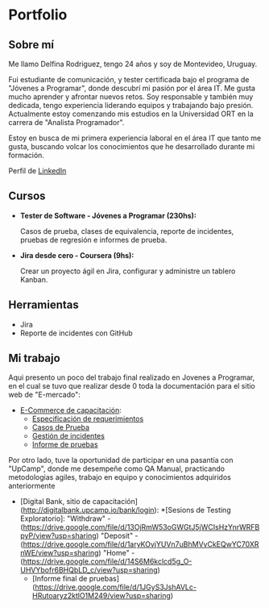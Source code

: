 # Portfolio

## Sobre mí

Me llamo Delfina Rodriguez, tengo 24 años y soy de Montevideo, Uruguay.

Fui estudiante de comunicación, y tester certificada bajo el programa de "Jóvenes a Programar", donde descubrí mi pasión por el área IT. Me gusta mucho aprender y afrontar nuevos retos. Soy responsable y también muy dedicada, tengo experiencia liderando equipos y trabajando bajo presión. Actualmente estoy comenzando mis estudios en la Universidad ORT en la carrera de "Analista Programador".

Estoy en busca de mi primera experiencia laboral en el área IT que tanto me gusta, buscando volcar los conocimientos que he desarrollado durante mi formación.

Perfil de [LinkedIn](https://www.linkedin.com/in/delfina-rodriguez-a41445253/)

## Cursos
* **Tester de Software - Jóvenes a Programar (230hs):**

  Casos de prueba, clases de equivalencia, reporte de incidentes, pruebas de regresión e informes de prueba.
  
* **Jira desde cero - Coursera (9hs):**

  Crear un proyecto ágil en Jira, configurar y administre un tablero Kanban.
  
## Herramientas

* Jira
* Reporte de incidentes con GitHub

## Mi trabajo
Aqui presento un poco del trabajo final realizado en Jovenes a Programar, en el cual se tuvo que realizar desde 0 toda la documentación para el sitio web de "E-mercado":

* [E-Commerce de capacitación](https://japceibal.github.io/e-mercado-TESTING/index.html):
  * [Especificación de requerimientos](https://drive.google.com/file/d/1K8_mHOXb3gJquuCmF-9APEcAubNOliXx/view?usp=sharing)
  * [Casos de Prueba](https://docs.google.com/spreadsheets/d/1Y1ttlFS-dI2svDl4PVXaLrcgdKyWm3cr/edit?usp=sharing&ouid=103034878235768917190&rtpof=true&sd=true)
  * [Gestión de incidentes](https://docs.google.com/spreadsheets/d/13Uyg7zY0K7Msv1DiV-hISn3bDEo06saf/edit?usp=sharing&ouid=103034878235768917190&rtpof=true&sd=true)
  * [Informe de pruebas](https://drive.google.com/file/d/1keL67KGLMmQyKB6igooAQDUus-k1T1aY/view?usp=sharing)

Por otro lado, tuve la oportunidad de participar en una pasantía con "UpCamp", donde me desempeñe como QA Manual, practicando metodologias agiles, trabajo en equipo y conocimientos adquiridos anteriormente

* [Digital Bank, sitio de capacitación] (http://digitalbank.upcamp.io/bank/login):
  *[Sesions de Testing Exploratorio]:
  "Withdraw" - (https://drive.google.com/file/d/13OjRmW53oGWGtJ5jWCIsHzYnrWRFBpyP/view?usp=sharing)
  "Deposit" - (https://drive.google.com/file/d/1aryKOvjYUVn7uBhMVvCkEQwYC70XRnWE/view?usp=sharing)
  "Home" - (https://drive.google.com/file/d/14S6M6kclcd5g_O-UHVYbofr6BHQbLD_c/view?usp=sharing)
  * [Informe final de pruebas] (https://drive.google.com/file/d/1JGyS3JshAVLc-HRutoaryz2ktlO1M249/view?usp=sharing)
